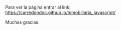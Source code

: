Para ver la página entrar al link: https://carredondoc.github.io/inmobiliaria_javascript/

Muchas gracias.
